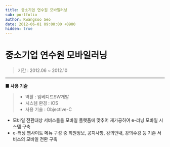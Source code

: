 ```yaml
---
title: 중소기업 연수원 모바일러닝
sub: portfolio
author: Kwangsoo Seo
date: 2012-06-01 09:00:00 +0900
hidden: true
---
```


# 중소기업 연수원 모바일러닝
> 기간 : 2012.06 ~ 2012.10

---

**■ 사용 기술**

>  * 역활 : 임베디드SW개발
>  * 시스템 환경 : iOS
>  * 사용 기술 : Objective-C

* 모바일 전환대상 서비스들을 모바일 플랫폼에 맞추어 재가공하여 e-러닝 모바일  시스템 구축   
* e-러닝 웹사이트 메뉴 구성 중 회원정보, 공지사항, 강의안내, 강의수강 등 기존 서비스의 모바일 전환 구축   